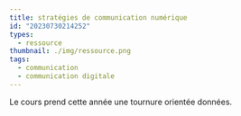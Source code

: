```yaml
---
title: stratégies de communication numérique
id: "20230730214252"
types:
  - ressource
thumbnail: ./img/ressource.png
tags:
  - communication
  - communication digitale
---
```


Le cours prend cette année une tournure orientée données.

